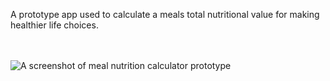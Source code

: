 A prototype app used to calculate a meals total nutritional value for making healthier life choices.
<br/>
<br/>
<br/>


<img src="../../blob/main/bodyboon-ss.png" alt="A screenshot of meal nutrition calculator prototype" />

